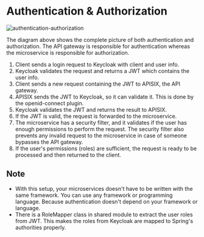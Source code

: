 # Authentication & Authorization

![authentication-authorization](https://github.com/ahmsay/Solidvessel/assets/22731894/5158f601-c9fe-4627-b636-46fdd9a76029)

The diagram above shows the complete picture of both authentication and authorization. The API gateway is responsible 
for authentication whereas the microservice is responsible for authorization.

1. Client sends a login request to Keycloak with client and user info.
2. Keycloak validates the request and returns a JWT which contains the user info.
3. Client sends a new request containing the JWT to APISIX, the API gateway.
4. APISIX sends the JWT to Keycloak, so it can validate it. This is done by the openid-connect plugin.
5. Keycloak validates the JWT and returns the result to APISIX.
6. If the JWT is valid, the request is forwarded to the microservice.
7. The microservice has a security filter, and it validates if the user has enough permissions to perform the request.
   The security filter also prevents any invalid request to the microservice in case of someone bypasses the API gateway.
8. If the user's permissions (roles) are sufficient, the request is ready to be processed and then returned to the client.

## Note
- With this setup, your microservices doesn't have to be written with the same framework. You can use any framework or
programming language. Because authentication doesn't depend on your framework or language.
- There is a RoleMapper class in shared module to extract the user roles from JWT. This makes the roles from Keycloak are 
mapped to Spring's authorities properly.